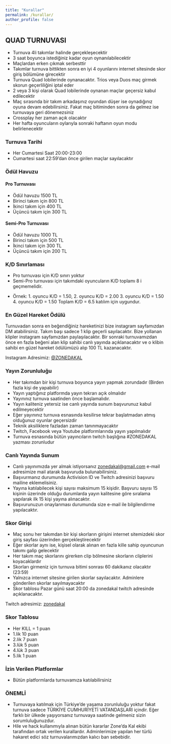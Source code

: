 ```yaml
---
title: "Kurallar"
permalink: /kurallar/
author_profile: false
---
```

## QUAD TURNUVASI

* Turnuva 4li takımlar halinde gerçekleşecektir
* 3 saat boyunca istediğiniz kadar oyun oynanılabilecektir
* Maçlardan erken çıkmak serbesttir
* Takımlar turnuva bittikten sonra en iyi 4 oyunlarını internet sitesinde skor giriş bölümüne girecektir
* Turnuva Quad lobilerinde oynanacaktır. Trios veya Duos maç girmek skorun geçerliliğini iptal eder
* 2 veya 3 kişi olarak Quad lobilerinde oynanan maçlar geçersiz kabul edilecektir
* Maç sırasında bir takım arkadaşınız oyundan düşer ise oynadığınız oyuna devam edebilirsiniz. Fakat maç bitiminden sonra da gelmez ise turnuvaya geri dönemezsiniz
* Crossplay her zaman açık olacaktır
* Her hafta oyuncuların oylarıyla sonraki haftanın oyun modu belirlenecektir


### Turnuva Tarihi
* Her Cumartesi Saat 20:00-23:00
* Cumartesi saat 22:59’dan önce girilen maçlar sayılacaktır

### Ödül Havuzu

#### Pro Turnuvası
* Ödül havuzu 1500 TL
* Birinci takım için 800 TL
* İkinci takım için 400 TL
* Üçüncü takım için 300 TL

#### Semi-Pro Turnuvası
* Ödül havuzu 1000 TL
* Birinci takım için 500 TL
* İkinci takım için 300 TL
* Üçüncü takım için 200 TL

### K/D Sınırlaması
* Pro turnuvası için K/D sınırı yoktur
* Semi-Pro turnuvası için takımdaki oyuncuların K/D toplamı 8 i geçmemelidir.
- Örnek: 1. oyuncu K/D = 1.50, 2. oyuncu K/D = 2.00 3. oyuncu K/D = 1.50 4. oyuncu K/D = 1.50 Toplam K/D = 6.5 katılım için uygundur.

### En Güzel Hareket Ödülü
Turnuvadan sonra en beğendiğiniz hareketinizi bize instagram sayfamızdan DM atabilirsiniz. Takım başı sadece 1 klip geçerli sayılacaktır. Bize yollanan klipler instagram sayfamızdan paylaşılacaktır. Bir sonraki turnuvamızdan önce en fazla beğeni alan klip sahibi canlı yayında açıklanacaktır ve o klibin sahibi en güzel hareket ödülümüzü alıp 100 TL kazanacaktır.

Instagram Adresimiz: [@ZONEDAKAL](https://www.instagram.com/zonedakal/)

### Yayın Zorunluluğu
* Her takımdan bir kişi turnuva boyunca yayın yapmak zorundadır (Birden fazla kişi de yapabilir)
* Yayın yaptığınız platformda yayın tekrarı açık olmalıdır
* Yayınınız turnuva saatinden önce başlamalıdır.
* Yayın kaliteniz yetersiz ise canlı yayında sunum başvurunuz kabul edilmeyecektir
* Eğer yayınınız turnuva esnasında kesilirse tekrar başlatmadan atmış olduğunuz oyunlar geçersizdir
* Teknik aksiliklere fazladan zaman tanınmayacaktır
* Twitch, Facebook veya Youtube platformlarında yayın yapılmalıdır
* Turnuva esnasında bütün yayıncıların twitch başlığına #ZONEDAKAL yazması zorunludur

### Canlı Yayında Sunum
* Canlı yayınımızda yer almak istiyorsanız zonedakal@gmail.com e-mail adresimize mail atarak başvuruda bulunabilirsiniz.
* Başvurmanız durumunda Activision ID ve Twitch adresinizi başvuru mailine eklemelisiniz.
* Yayına katılabilecek kişi sayısı maksimum 15 kişidir. Başvuru sayısı 15 kişinin üzerinde olduğu durumlarda yayın kalitesine göre sıralama yapılarak ilk 15 kişi yayına alınacaktır.
* Başvurunuzun onaylanması durumunda size e-mail ile bilgilendirme yapılacaktır.

### Skor Girişi
* Maç sonu her takımdan bir kişi skorların girişini internet sitemizdeki skor giriş sayfası üzerinden gerçekleştirecektir
* Eğer skorlar aynı ise, kişisel olarak alınan en fazla kille sahip oyuncunun takımı galip gelecektir
* Her takım maç skorlarını girerken clip bölmesine skorların cliplerini koyacaklardır
* Skorları girmeniz için turnuva bitimi sonrası 60 dakikanız olacaktır (23:59)
* Yalnızca internet sitesine girilen skorlar sayılacaktır. Adminlere gönderilen skorlar sayılmayacaktır
* Skor tablosu Pazar günü saat 20:00 da zonedakal twitch adresinde açıklanacaktır.

Twitch adresimiz:  [zonedakal](https://www.twitch.tv/zonedakal)


### Skor Tablosu
* Her KILL = 1 puan
* 1.lik 10 puan
* 2.lik 7 puan
* 3.lük 5 puan
* 4.lük 3 puan
* 5.lik 1 puan

### İzin Verilen Platformlar
* Bütün platformlarda turnuvamıza katılabilirsiniz


### ÖNEMLİ
* Turnuvaya katılmak için Türkiye’de yaşama zorunluluğu yoktur fakat turnuva sadece TÜRKİYE CUMHURİYETİ VATANDAŞLARI içindir. Eğer farklı bir ülkede yaşıyorsanız turnuvaya saatinde gelmeniz sizin sorumluluğunuzdur.
* Hile ve hack kullanımıyla alınan bütün kararlar Zone’da Kal ekibi tarafından ortak verilen kurallardır. Adminlerimize yapılan her türlü hakaret edici söz turnuvalarımızdan kalıcı ban sebebidir.
